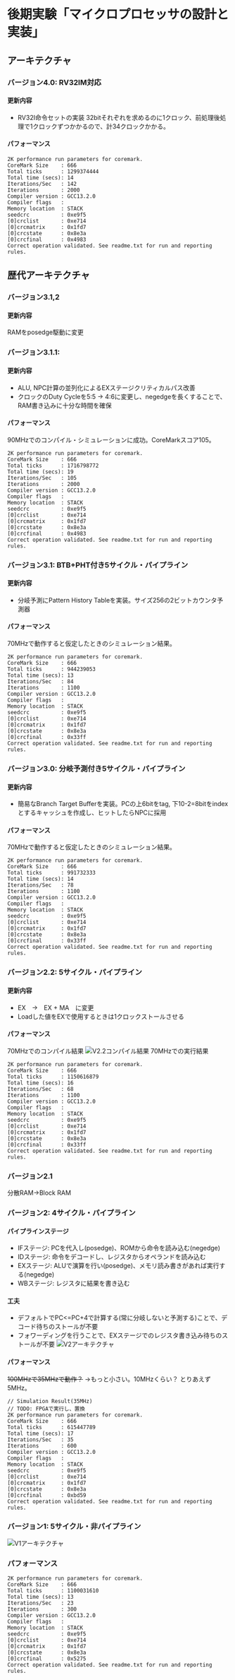 # 後期実験「マイクロプロセッサの設計と実装」
## アーキテクチャ
### バージョン4.0: RV32IM対応
#### 更新内容
- RV32I命令セットの実装
32bitそれぞれを求めるのに1クロック、前処理後処理で1クロックずつかかるので、計34クロックかかる。
#### パフォーマンス
```
2K performance run parameters for coremark.
CoreMark Size    : 666
Total ticks      : 1299374444
Total time (secs): 14
Iterations/Sec   : 142
Iterations       : 2000
Compiler version : GCC13.2.0
Compiler flags   : 
Memory location  : STACK
seedcrc          : 0xe9f5
[0]crclist       : 0xe714
[0]crcmatrix     : 0x1fd7
[0]crcstate      : 0x8e3a
[0]crcfinal      : 0x4983
Correct operation validated. See readme.txt for run and reporting rules.
```

## 歴代アーキテクチャ
### バージョン3.1,2
#### 更新内容
RAMをposedge駆動に変更
### バージョン3.1.1: 
#### 更新内容
- ALU, NPC計算の並列化によるEXステージクリティカルパス改善
- クロックのDuty Cycleを5:5 -> 4:6に変更し、negedgeを長くすることで、RAM書き込みに十分な時間を確保
#### パフォーマンス
90MHzでのコンパイル・シミュレーションに成功。CoreMarkスコア105。
```
2K performance run parameters for coremark.
CoreMark Size    : 666
Total ticks      : 1716798772
Total time (secs): 19
Iterations/Sec   : 105
Iterations       : 2000
Compiler version : GCC13.2.0
Compiler flags   : 
Memory location  : STACK
seedcrc          : 0xe9f5
[0]crclist       : 0xe714
[0]crcmatrix     : 0x1fd7
[0]crcstate      : 0x8e3a
[0]crcfinal      : 0x4983
Correct operation validated. See readme.txt for run and reporting rules.
```
### バージョン3.1: BTB+PHT付き5サイクル・パイプライン
#### 更新内容
- 分岐予測にPattern History Tableを実装。サイズ256の2ビットカウンタ予測器
#### パフォーマンス
70MHzで動作すると仮定したときのシミュレーション結果。
```
2K performance run parameters for coremark.
CoreMark Size    : 666
Total ticks      : 944239053
Total time (secs): 13
Iterations/Sec   : 84
Iterations       : 1100
Compiler version : GCC13.2.0
Compiler flags   : 
Memory location  : STACK
seedcrc          : 0xe9f5
[0]crclist       : 0xe714
[0]crcmatrix     : 0x1fd7
[0]crcstate      : 0x8e3a
[0]crcfinal      : 0x33ff
Correct operation validated. See readme.txt for run and reporting rules.
```

### バージョン3.0: 分岐予測付き5サイクル・パイプライン
#### 更新内容
- 簡易なBranch Target Bufferを実装。PCの上6bitをtag, 下10-2=8bitをindexとするキャッシュを作成し、ヒットしたらNPCに採用
#### パフォーマンス
70MHzで動作すると仮定したときのシミュレーション結果。
```
2K performance run parameters for coremark.
CoreMark Size    : 666
Total ticks      : 991732333
Total time (secs): 14
Iterations/Sec   : 78
Iterations       : 1100
Compiler version : GCC13.2.0
Compiler flags   : 
Memory location  : STACK
seedcrc          : 0xe9f5
[0]crclist       : 0xe714
[0]crcmatrix     : 0x1fd7
[0]crcstate      : 0x8e3a
[0]crcfinal      : 0x33ff
Correct operation validated. See readme.txt for run and reporting rules.
```

### バージョン2.2: 5サイクル・パイプライン
#### 更新内容
- EX　→　EX + MA　に変更
- Loadした値をEXで使用するときは1クロックストールさせる
#### パフォーマンス
70MHzでのコンパイル結果
![V2.2コンパイル結果](./fig/v2.2_50MHz.png)
70MHzでの実行結果
```
2K performance run parameters for coremark.
CoreMark Size    : 666
Total ticks      : 1150616879
Total time (secs): 16
Iterations/Sec   : 68
Iterations       : 1100
Compiler version : GCC13.2.0
Compiler flags   : 
Memory location  : STACK
seedcrc          : 0xe9f5
[0]crclist       : 0xe714
[0]crcmatrix     : 0x1fd7
[0]crcstate      : 0x8e3a
[0]crcfinal      : 0x33ff
Correct operation validated. See readme.txt for run and reporting rules.
```

### バージョン2.1
分散RAM→Block RAM

### バージョン2: 4サイクル・パイプライン
#### パイプラインステージ
- IFステージ: PCを代入し(posedge)、ROMから命令を読み込む(negedge)
- IDステージ: 命令をデコードし、レジスタからオペランドを読み込む
- EXステージ: ALUで演算を行い(posedge)、メモリ読み書きがあれば実行する(negedge)
- WBステージ: レジスタに結果を書き込む
#### 工夫
- デフォルトでPC<=PC+4で計算する(常に分岐しないと予測する)ことで、デコード待ちのストールが不要
- フォワーディングを行うことで、EXステージでのレジスタ書き込み待ちのストールが不要
![V2アーキテクチャ](./fig/v2.png)
#### パフォーマンス
~~100MHzで35MHzで動作？~~ →もっと小さい。10MHzくらい？
とりあえず5MHz。
```
// Simulation Result(35MHz)
// TODO: FPGAで実行し、置換
2K performance run parameters for coremark.
CoreMark Size    : 666
Total ticks      : 615447789
Total time (secs): 17
Iterations/Sec   : 35
Iterations       : 600
Compiler version : GCC13.2.0
Compiler flags   : 
Memory location  : STACK
seedcrc          : 0xe9f5
[0]crclist       : 0xe714
[0]crcmatrix     : 0x1fd7
[0]crcstate      : 0x8e3a
[0]crcfinal      : 0xbd59
Correct operation validated. See readme.txt for run and reporting rules.
```

### バージョン1: 5サイクル・非パイプライン
![V1アーキテクチャ](./fig/v1.png)
### パフォーマンス
```
2K performance run parameters for coremark.
CoreMark Size    : 666
Total ticks      : 1100031610
Total time (secs): 13
Iterations/Sec   : 23
Iterations       : 300
Compiler version : GCC13.2.0
Compiler flags   : 
Memory location  : STACK
seedcrc          : 0xe9f5
[0]crclist       : 0xe714
[0]crcmatrix     : 0x1fd7
[0]crcstate      : 0x8e3a
[0]crcfinal      : 0x5275
Correct operation validated. See readme.txt for run and reporting rules.

```